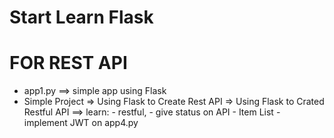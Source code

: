 # Start Learn Flask

# FOR REST API
- app1.py ==> simple app using Flask
- Simple Project => Using Flask to Create Rest API
                 => Using Flask to Crated Restful API ==> learn: - restful,
                                                                 - give status on API
                                                                 - Item List
                                                                 - implement JWT on app4.py